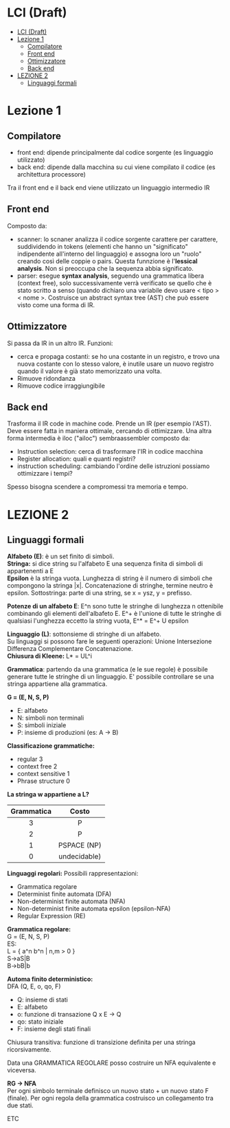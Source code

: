 # LCI (Draft)

- [LCI (Draft)](#lci-draft)
- [Lezione 1](#lezione-1)
	- [Compilatore](#compilatore)
	- [Front end](#front-end)
	- [Ottimizzatore](#ottimizzatore)
	- [Back end](#back-end)
- [LEZIONE 2](#lezione-2)
	- [Linguaggi formali](#linguaggi-formali)



# Lezione 1

## Compilatore
- front end: dipende principalmente dal codice sorgente (es linguaggio utilizzato)
- back end: dipende dalla macchina su cui viene compilato il codice (es architettura processore)

Tra il front end e il back end viene utilizzato un linguaggio intermedio IR 

## Front end

Composto da:
- scanner: lo scnaner analizza il codice sorgente carattere per carattere, suddividendo in tokens (elementi che hanno un "significato" indipendente all'interno del linguaggio)
e assogna loro un "ruolo" creando così delle coppie o pairs. Questa funnzione è l'**lessical analysis**. Non si preoccupa che la sequenza abbia significato.
- parser: esegue **syntax analysis**, seguendo una grammatica libera (context free), solo successivamente verrà verificato se quello che è stato scritto a senso (quando dichiaro una variabile devo usare < tipo > < nome >. Costruisce un abstract syntax tree (AST) che può essere visto come una forma di IR. 


## Ottimizzatore

Si passa da IR in un altro IR.
Funzioni:
- cerca e propaga costanti: se ho una costante in un registro, e trovo una nuova costante con lo stesso valore, è inutile usare un nuovo registro quando il valore è già stato memorizzato una volta.
- Rimuove ridondanza
- Rimuove codice irraggiungibile

## Back end

Trasforma il IR code in machine code. Prende un IR (per esempio l'AST). Deve essere fatta in maniera ottimale, cercando di ottimizzare. Una altra forma intermedia è iloc ("ailoc") sembraassembler
composto da:
- Instruction selection: cerca di trasformare l'IR in codice macchina
- Register allocation: quali e quanti registri?
- instruction scheduling: cambiando l'ordine delle istruzioni possiamo ottimizzare i tempi?

Spesso bisogna scendere a compromessi tra memoria e tempo.

# LEZIONE 2

## Linguaggi formali

**Alfabeto (E)**: è un set finito di simboli.  
**Stringa:** si dice string su l'alfabeto E una sequenza finita di simboli di appartenenti a E  
**Epsilon** è la stringa vuota.	Lunghezza di string è il numero di simboli che compongono la stringa |x|. Concatenazione di stringhe, termine neutro è epsilon. Sottostringa: parte di una string, se x = ysz, y = prefisso.

**Potenze di un alfabeto E**: E^n sono tutte le stringhe di lunghezza n ottenibile combinando gli elementi dell'albafeto E. E^+ è l'unione di tutte le stringhe di qualsiasi l'unghezza eccetto la string vuota, E^* = E^+ U epsilon

**Linguaggio (L)**: sottonsieme di stringhe di un alfabeto.  
Su linguaggi si possono fare le seguenti operazioni: Unione Intersezione Differenza Complementare Concatenazione.  
**Chiusura di Kleene:** L* = UL^i

**Grammatica**: partendo da una grammatica (e le sue regole) è possibile generare tutte le stringhe di un linguaggio. E' possibile controllare se una stringa appartiene alla grammatica.

**G = (E, N, S, P)**
- E: alfabeto
- N: simboli non terminali
- S: simboli iniziale
- P: insieme di produzioni (es: A -> B)

**Classificazione grammatiche:**
- regular 3
- context free 2
- context sensitive 1
- Phrase structure 0

**La stringa w appartiene a L?**

| Grammatica |    Costo     |
| :--------: | :----------: |
|     3      |      P       |
|     2      |      P       |
|     1      | PSPACE (NP)  |
|     0      | undecidable) |



**Linguaggi regolari:**
Possibili rappresentazioni:
- Grammatica regolare  
- Determinist finite automata (DFA)  
- Non-determinist finite automata (NFA)  
- Non-determinist finite automata epsilon (epsilon-NFA)  
- Regular Expression (RE)  


**Grammatica regolare:**  
G = (E, N, S, P)  
ES:  
L = { a^n b^n | n,m > 0 }  
S->aS|B  
B->bB|b  


**Automa finito deterministico:**  
DFA (Q, E, o, qo, F)
- Q: insieme di stati
- E: alfabeto
- o: funzione di transazione Q x E -> Q 
- qo: stato iniziale
- F: insieme degli stati finali

Chiusura transitiva: funzione di transizione definita per una stringa ricorsivamente.

Data una GRAMMATICA REGOLARE posso costruire un NFA equivalente e viceversa.

**RG -> NFA**  
Per ogni simbolo terminale definisco un nuovo stato + un nuovo stato F (finale).
Per ogni regola della grammatica costruisco un collegamento tra due stati.

ETC

